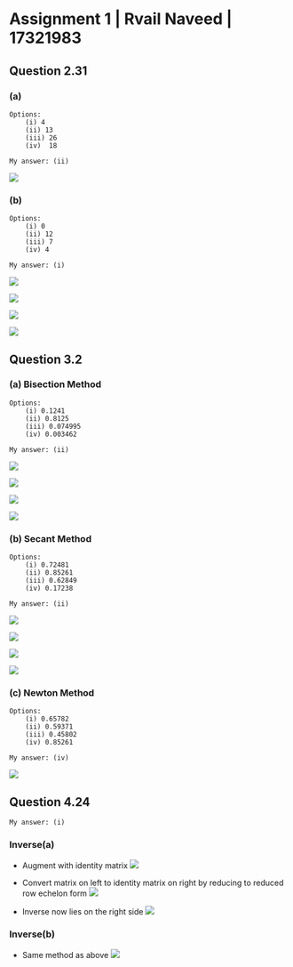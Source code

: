 # Assignment 1 | Rvail Naveed | 17321983

## Question 2.31
### (a)
```
Options:
    (i) 4 
    (ii) 13
    (iii) 26
    (iv)  18
    
My answer: (ii)
```
![](pics/2.31a.png)


### (b)
```
Options:
    (i) 0
    (ii) 12
    (iii) 7
    (iv) 4
    
My answer: (i)
```

![](pics/2.31b1.png)

![](pics/2.31b2.png)

![](pics/2.31b3.png)

![](pics/2.31b4.png)

## Question 3.2

### (a) Bisection Method
```
Options:
    (i) 0.1241
    (ii) 0.8125
    (iii) 0.074995
    (iv) 0.003462
    
My answer: (ii)
```
![](pics/3.2a1.png)

![](pics/3.2a2.png)

![](pics/3.2a3.png)

![](pics/2.31a2.png)

### (b) Secant Method
```
Options:
    (i) 0.72481
    (ii) 0.85261
    (iii) 0.62849
    (iv) 0.17238
    
My answer: (ii)
```

![](pics/3.2b1.png)

![](pics/3.2b2.png)

![](pics/3.2b3.png)

![](pics/3.2b4.png)


### (c) Newton Method
```
Options:
    (i) 0.65782
    (ii) 0.59371
    (iii) 0.45802
    (iv) 0.85261
    
My answer: (iv)
```

![](pics/3.2c.png)


## Question 4.24

```
My answer: (i)
```

### Inverse(a)
+   Augment with identity matrix
![](pics/4.24a1.png)

+   Convert matrix on left to identity matrix on right by reducing to reduced row echelon form
![](pics/4.24a2.png)

+   Inverse now lies on the right side
![](pics/4.24a3.png)

### Inverse(b)
+   Same method as above
![](pics/4.24b.png)